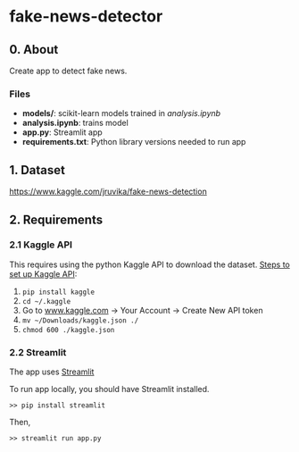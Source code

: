 # fake-news-detector

## 0. About
Create app to detect fake news.

### Files
* **models/**:  scikit-learn models trained in _analysis.ipynb_
* **analysis.ipynb**: trains model
* **app.py**: Streamlit app
* **requirements.txt**: Python library versions needed to run app

## 1. Dataset
https://www.kaggle.com/jruvika/fake-news-detection

## 2. Requirements

### 2.1 Kaggle API
This requires using the python Kaggle API to download the dataset. [Steps to set up Kaggle API](https://www.kaggle.com/c/two-sigma-financial-news/discussion/83593):
1. `pip install kaggle`
2. `cd ~/.kaggle`
3. Go to www.kaggle.com -> Your Account -> Create New API token
4. `mv ~/Downloads/kaggle.json ./`
5. `chmod 600 ./kaggle.json`

### 2.2 Streamlit
The app uses [Streamlit](https://docs.streamlit.io/en/stable/getting_started.html)

To run app locally, you should have Streamlit installed.
```
>> pip install streamlit
```
Then,
```
>> streamlit run app.py
```
